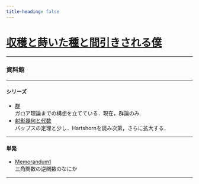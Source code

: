 ```yaml
---
title-heading: false
---
```

<!-- Global site tag (gtag.js) - Google Analytics -->
<script async src="https://www.googletagmanager.com/gtag/js?id=UA-212193483-1"></script>
<script>
  window.dataLayer = window.dataLayer || [];
  function gtag(){dataLayer.push(arguments);}
  gtag('js', new Date());

  gtag('config', 'UA-212193483-1');
</script>


# [収穫と蒔いた種と間引きされる僕](https://chigu314.github.io/)
---

### 資料館

---

#### シリーズ
 - [群](/pdf_file/GRF.pdf) <br />
  ガロア理論までの構想を立てている．現在，群論のみ.
 - [射影幾何と代数](/pdf_file/PGA.pdf) <br />
  パップスの定理と少し．Hartshornを読み次第，さらに拡大する．<br />

---

#### 単発
 - [Memorandum1](/pdf_file/Memorandum1.pdf)<br /> 
  三角関数の逆関数のなにか

---